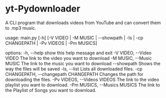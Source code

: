 # yt-Pydownloader
A CLI program that downloads videos from YouTube and can convert them to .mp3 music.


usage: main.py [-h] [-V VIDEO | -M MUSIC | --showpath | -ls | -cp CHANGEPATH | -Pv VIDEOS | -Pm MUSICS]                                                         

options:
  -h, --help            show this help message and exit
  -V VIDEO, --Video VIDEO
                        The link to the video you want to download
  -M MUSIC, --Music MUSIC
                        The link to the music you want to download
  --showpath            Shows the way the files will be saved
  -ls, --list           Lists all downloaded files.
  -cp CHANGEPATH, --changepath CHANGEPATH
                        Changes the path for downloading the files.
  -Pv VIDEOS, --Videos VIDEOS
                        The link to the video playlist you want to download.
  -Pm MUSICS, --Musics MUSICS
                        The link to the Playlist of Songs you want to download.
